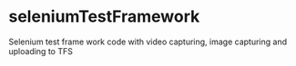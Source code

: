 # seleniumTestFramework
Selenium test frame work code with video capturing, image capturing and uploading to TFS
